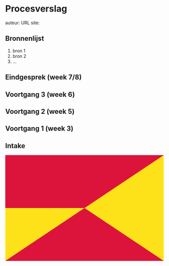 # Procesverslag
auteur: <jouw naam>
URL site: <url naar je website>

## Bronnenlijst
1. bron 1
2. bron 2
3. ...

## Eindgesprek (week 7/8)

## Voortgang 3 (week 6)

## Voortgang 2 (week 5)

## Voortgang 1 (week 3)

## Intake
![Kiku](images/vlag1.png)

